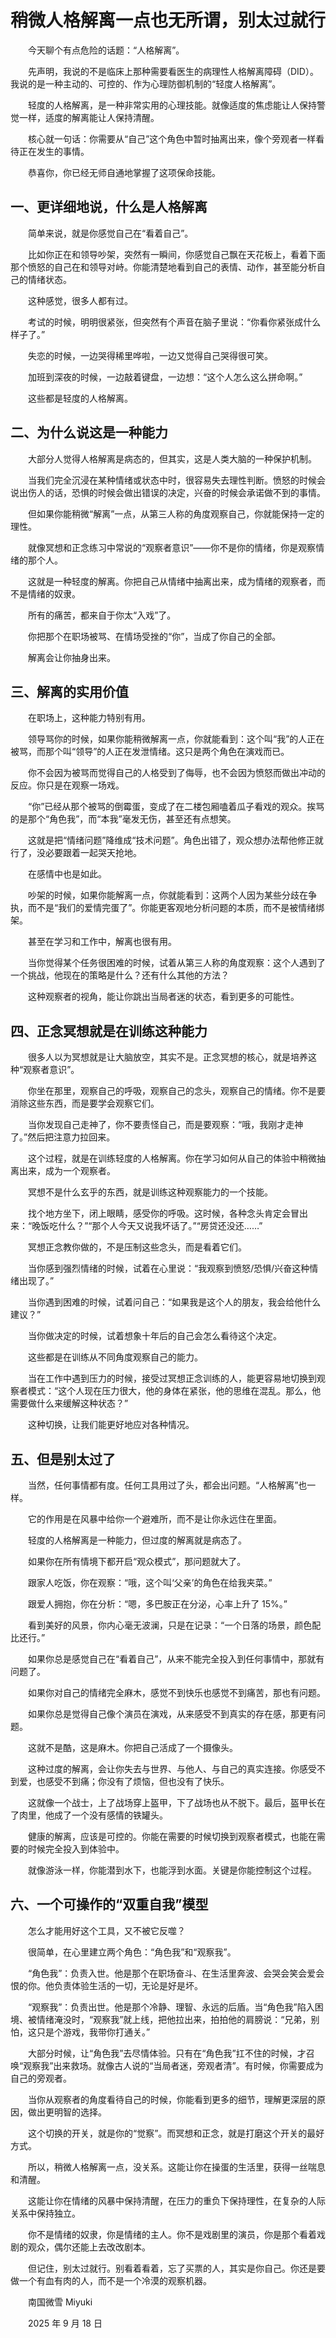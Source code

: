 # 稍微人格解离一点也无所谓，别太过就行

　　今天聊个有点危险的话题：“人格解离”。

　　先声明，我说的不是临床上那种需要看医生的病理性人格解离障碍（DID）。我说的是一种主动的、可控的、作为心理防御机制的“轻度人格解离”。

　　轻度的人格解离，是一种非常实用的心理技能。就像适度的焦虑能让人保持警觉一样，适度的解离能让人保持清醒。

　　核心就一句话：你需要从“自己”这个角色中暂时抽离出来，像个旁观者一样看待正在发生的事情。

　　恭喜你，你已经无师自通地掌握了这项保命技能。

## 一、更详细地说，什么是人格解离

　　简单来说，就是你感觉自己在“看着自己”。

　　比如你正在和领导吵架，突然有一瞬间，你感觉自己飘在天花板上，看着下面那个愤怒的自己在和领导对峙。你能清楚地看到自己的表情、动作，甚至能分析自己的情绪状态。

　　这种感觉，很多人都有过。

　　考试的时候，明明很紧张，但突然有个声音在脑子里说：“你看你紧张成什么样子了。”

　　失恋的时候，一边哭得稀里哗啦，一边又觉得自己哭得很可笑。

　　加班到深夜的时候，一边敲着键盘，一边想：“这个人怎么这么拼命啊。”

　　这些都是轻度的人格解离。

## 二、为什么说这是一种能力

　　大部分人觉得人格解离是病态的，但其实，这是人类大脑的一种保护机制。

　　当我们完全沉浸在某种情绪或状态中时，很容易失去理性判断。愤怒的时候会说出伤人的话，恐惧的时候会做出错误的决定，兴奋的时候会承诺做不到的事情。

　　但如果你能稍微“解离”一点，从第三人称的角度观察自己，你就能保持一定的理性。

　　就像冥想和正念练习中常说的“观察者意识”——你不是你的情绪，你是观察情绪的那个人。

　　这就是一种轻度的解离。你把自己从情绪中抽离出来，成为情绪的观察者，而不是情绪的奴隶。

　　所有的痛苦，都来自于你太“入戏”了。

　　你把那个在职场被骂、在情场受挫的“你”，当成了你自己的全部。

　　解离会让你抽身出来。

## 三、解离的实用价值

　　在职场上，这种能力特别有用。

　　领导骂你的时候，如果你能稍微解离一点，你就能看到：这个叫“我”的人正在被骂，而那个叫“领导”的人正在发泄情绪。这只是两个角色在演戏而已。

　　你不会因为被骂而觉得自己的人格受到了侮辱，也不会因为愤怒而做出冲动的反应。你只是在观察一场戏。

　　“你”已经从那个被骂的倒霉蛋，变成了在二楼包厢嗑着瓜子看戏的观众。挨骂的是那个“角色我”，而“本我”毫发无伤，甚至还有点想笑。

　　这就是把“情绪问题”降维成“技术问题”。角色出错了，观众想办法帮他修正就行了，没必要跟着一起哭天抢地。

　　在感情中也是如此。

　　吵架的时候，如果你能解离一点，你就能看到：这两个人因为某些分歧在争执，而不是“我们的爱情完蛋了”。你能更客观地分析问题的本质，而不是被情绪绑架。

　　甚至在学习和工作中，解离也很有用。

　　当你觉得某个任务很困难的时候，试着从第三人称的角度观察：这个人遇到了一个挑战，他现在的策略是什么？还有什么其他的方法？

　　这种观察者的视角，能让你跳出当局者迷的状态，看到更多的可能性。

## 四、正念冥想就是在训练这种能力

　　很多人以为冥想就是让大脑放空，其实不是。正念冥想的核心，就是培养这种“观察者意识”。

　　你坐在那里，观察自己的呼吸，观察自己的念头，观察自己的情绪。你不是要消除这些东西，而是要学会观察它们。

　　当你发现自己走神了，你不要责怪自己，而是要观察：“哦，我刚才走神了。”然后把注意力拉回来。

　　这个过程，就是在训练轻度的人格解离。你在学习如何从自己的体验中稍微抽离出来，成为一个观察者。

　　冥想不是什么玄乎的东西，就是训练这种观察能力的一个技能。

　　找个地方坐下，闭上眼睛，感受你的呼吸。这时候，各种念头肯定会冒出来：“晚饭吃什么？”“那个人今天又说我坏话了。”“房贷还没还……”

　　冥想正念教你做的，不是压制这些念头，而是看着它们。

　　当你感到强烈情绪的时候，试着在心里说：“我观察到愤怒/恐惧/兴奋这种情绪出现了。”

　　当你遇到困难的时候，试着问自己：“如果我是这个人的朋友，我会给他什么建议？”

　　当你做决定的时候，试着想象十年后的自己会怎么看待这个决定。

　　这些都是在训练从不同角度观察自己的能力。

　　当在工作中遇到压力的时候，接受过冥想正念训练的人，能更容易地切换到观察者模式：“这个人现在压力很大，他的身体在紧张，他的思维在混乱。那么，他需要做什么来缓解这种状态？”

　　这种切换，让我们能更好地应对各种情况。

## 五、但是别太过了

　　当然，任何事情都有度。任何工具用过了头，都会出问题。“人格解离”也一样。

　　它的作用是在风暴中给你一个避难所，而不是让你永远住在里面。

　　轻度的人格解离是一种能力，但过度的解离就是病态了。

　　如果你在所有情境下都开启“观众模式”，那问题就大了。

　　跟家人吃饭，你在观察：“哦，这个叫‘父亲’的角色在给我夹菜。”

　　跟爱人拥抱，你在分析：“嗯，多巴胺正在分泌，心率上升了 15%。”

　　看到美好的风景，你内心毫无波澜，只是在记录：“一个日落的场景，颜色配比还行。”

　　如果你总是感觉自己在“看着自己”，从来不能完全投入到任何事情中，那就有问题了。

　　如果你对自己的情绪完全麻木，感觉不到快乐也感觉不到痛苦，那也有问题。

　　如果你总是觉得自己像个演员在演戏，从来感受不到真实的存在感，那更有问题。

　　这就不是酷，这是麻木。你把自己活成了一个摄像头。

　　这种过度的解离，会让你失去与世界、与他人、与自己的真实连接。你感受不到爱，也感受不到痛；你没有了烦恼，但也没有了快乐。

　　这就像一个战士，上了战场穿上盔甲，下了战场也从不脱下。最后，盔甲长在了肉里，他成了一个没有感情的铁罐头。

　　健康的解离，应该是可控的。你能在需要的时候切换到观察者模式，也能在需要的时候完全投入到体验中。

　　就像游泳一样，你能潜到水下，也能浮到水面。关键是你能控制这个过程。

## 六、一个可操作的“双重自我”模型

　　怎么才能用好这个工具，又不被它反噬？

　　很简单，在心里建立两个角色：“角色我”和“观察我”。

　　“角色我”：负责入世。他是那个在职场奋斗、在生活里奔波、会哭会笑会爱会恨的你。他负责体验生活的一切，无论是好是坏。

　　“观察我”：负责出世。他是那个冷静、理智、永远的后盾。当“角色我”陷入困境、被情绪淹没时，“观察我”就上线，把他拉出来，拍拍他的肩膀说：“兄弟，别怕，这只是个游戏，我带你打通关。”

　　大部分时候，让“角色我”去尽情体验。只有在“角色我”扛不住的时候，才召唤“观察我”出来救场。就像古人说的“当局者迷，旁观者清”。有时候，你需要成为自己的旁观者。

　　当你从观察者的角度看待自己的时候，你能看到更多的细节，理解更深层的原因，做出更明智的选择。

　　这个切换的开关，就是你的“觉察”。而冥想和正念，就是打磨这个开关的最好方式。

　　所以，稍微人格解离一点，没关系。这能让你在操蛋的生活里，获得一丝喘息和清醒。

　　这能让你在情绪的风暴中保持清醒，在压力的重负下保持理性，在复杂的人际关系中保持独立。

　　你不是情绪的奴隶，你是情绪的主人。你不是戏剧里的演员，你是那个看着戏剧的观众，偶尔还能上去改改剧本。

　　但记住，别太过就行。别看着看着，忘了买票的人，其实是你自己。你还是要做一个有血有肉的人，而不是一个冷漠的观察机器。



　　南国微雪 Miyuki

　　2025 年 9 月 18 日